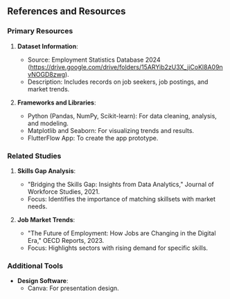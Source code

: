 ## References and Resources

### **Primary Resources**
1. **Dataset Information**:
   - Source: Employment Statistics Database 2024 (https://drive.google.com/drive/folders/15ARYib2zU3X_jiCoKl8A09nvNOGD8zwg).
   - Description: Includes records on job seekers, job postings, and market trends.

2. **Frameworks and Libraries**:
   - Python (Pandas, NumPy, Scikit-learn): For data cleaning, analysis, and modeling.
   - Matplotlib and Seaborn: For visualizing trends and results.
   - FlutterFlow App: To create the app prototype.

### **Related Studies**
1. **Skills Gap Analysis**:
   - "Bridging the Skills Gap: Insights from Data Analytics," Journal of Workforce Studies, 2021.
   - Focus: Identifies the importance of matching skillsets with market needs.

2. **Job Market Trends**:
   - "The Future of Employment: How Jobs are Changing in the Digital Era," OECD Reports, 2023.
   - Focus: Highlights sectors with rising demand for specific skills.

### **Additional Tools**
- **Design Software**:
  - Canva: For presentation design.